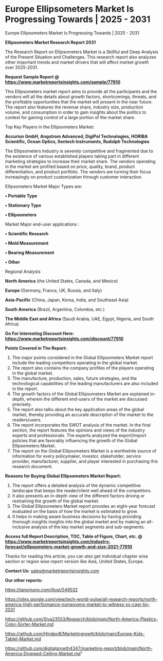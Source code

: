 # Europe Ellipsometers Market Is Progressing Towards | 2025 - 2031
Europe Ellipsometers Market Is Progressing Towards | 2025 - 2031

<strong>Ellipsometers Market Research Report 2031</strong>

The Research Report on Ellipsometers Market is a Skillful and Deep Analysis of the Present Situation and Challenges. This research report also analyzes other important trends and market drivers that will affect market growth over 2025-2031.

<strong>Request Sample Report @ <a href=https://www.marketreportsinsights.com/sample/77910>https://www.marketreportsinsights.com/sample/77910</a></strong>

This Ellipsometers market report aims to provide all the participants and the vendors will all the details about growth factors, shortcomings, threats, and the profitable opportunities that the market will present in the near future. The report also features the revenue share, industry size, production volume, and consumption in order to gain insights about the politics to contest for gaining control of a large portion of the market share.

Top Key Players in the Ellipsometers Market:

<strong>Accurion GmbH, Angstrom Advanced, DigiPol Technologies, HORIBA Scientific, Ocean Optics, Sentech Instruments, Rudolph Technologies</strong>

The Ellipsometers Industry is severely competitive and fragmented due to the existence of various established players taking part in different marketing strategies to increase their market share. The vendors operating in the market are profiled based on price, quality, brand, product differentiation, and product portfolio. The vendors are turning their focus increasingly on product customization through customer interaction.

Ellipsometers Market Major Types are:

<strong>• Portable Type

• Stationary Type

• Ellipsometers</strong>

Market Major end-user applications :

<strong>• Scientific Research

• Mold Measurement

• Bearing Measurement

• Other</strong>

Regional Analysis

</u><strong><b>North America</b></strong> (the United States, Canada, and Mexico)

<strong><b>Europe </b></strong>(Germany, France, UK, Russia, and Italy)

<strong><b>Asia-Pacific</b></strong> (China, Japan, Korea, India, and Southeast Asia)

<strong><b>South America</b></strong> (Brazil, Argentina, Colombia, etc.)

<strong><b>The Middle East and Africa</b></strong> (Saudi Arabia, UAE, Egypt, Nigeria, and South Africa)

<strong>Go For Interesting Discount Here: <a href=https://www.marketreportsinsights.com/discount/77910>https://www.marketreportsinsights.com/discount/77910</a></strong>

<strong>Points Covered in The Report:</strong>
<ol>
  <li>The major points considered in the Global Ellipsometers Market report include the leading competitors operating in the global market.</li>
  <li>The report also contains the company profiles of the players operating in the global market.</li>
  <li>The manufacture, production, sales, future strategies, and the technological capabilities of the leading manufacturers are also included in the report.</li>
  <li>The growth factors of the Global Ellipsometers Market are explained in-depth, wherein the different end-users of the market are discussed precisely.</li>
  <li>The report also talks about the key application areas of the global market, thereby providing an accurate description of the market to the readers/users.</li>
  <li>The report incorporates the SWOT analysis of the market. In the final section, the report features the opinions and views of the industry experts and professionals. The experts analyzed the export/import policies that are favorably influencing the growth of the Global Ellipsometers Market.</li>
  <li>The report on the Global Ellipsometers Market is a worthwhile source of information for every policymaker, investor, stakeholder, service provider, manufacturer, supplier, and player interested in purchasing this research document.</li>
</ol>
<strong>Reasons for Buying Global Ellipsometers Market Report:</strong>

<ol>
  <li>The report offers a detailed analysis of the dynamic competitive landscape that keeps the reader/client well ahead of the competitors.</li>
  <li>It also presents an in-depth view of the different factors driving or restraining the growth of the global market.</li>
  <li>The Global Ellipsometers Market report provides an eight-year forecast evaluated on the basis of how the market is estimated to grow.</li>
  <li>It helps in making aware business decisions by having providing thorough insights insights into the global market and by making an all-inclusive analysis of the key market segments and sub-segments.</li>
</ol>
<strong>Access full Report Description, TOC, Table of Figure, Chart, etc. @ <a href=https://www.marketreportsinsights.com/industry-forecast/ellipsometers-market-growth-and-size-2021-77910>https://www.marketreportsinsights.com/industry-forecast/ellipsometers-market-growth-and-size-2021-77910</a></strong>


Thanks for reading this article; you can also get individual chapter wise section or region wise report version like Asia, United States, Europe.

<strong>Contact Us:</strong>
sales@marketreportsinsights.com

<strong>Our other reports:</strong>

<a href=https://tanomuno.com/illust/549532>https://tanomuno.com/illust/549532</a>

<a href=https://sites.google.com/view/tech-world-pulse/all-research-reports/north-america-high-performance-nonwovens-market-to-witness-xx-cagr-by-2031>https://sites.google.com/view/tech-world-pulse/all-research-reports/north-america-high-performance-nonwovens-market-to-witness-xx-cagr-by-2031</a>

<a href=https://github.com/Siya23553/Research/blob/main/North-America-Plastics-Color-Sorter-Market.md>https://github.com/Siya23553/Research/blob/main/North-America-Plastics-Color-Sorter-Market.md</a>

<a href=https://github.com/Hindavi8/Marketingrowth/blob/main/Europe-Kids-Tablet-Market.md>https://github.com/Hindavi8/Marketingrowth/blob/main/Europe-Kids-Tablet-Market.md</a>

<a href=https://github.com/digitalgrowth4347/marketing-report/blob/main/North-America-Dropped-Ceiling-Market.md>https://github.com/digitalgrowth4347/marketing-report/blob/main/North-America-Dropped-Ceiling-Market.md</a>"
